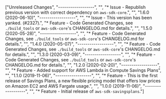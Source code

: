 ["Unreleased Changes", "------------------", "", "* Issue - Republish previous version with correct dependency on `aws-sdk-core`.", "", "1.6.0 (2020-06-10)", "------------------", "", "* Issue - This version has been yanked. (#2327).", "* Feature - Code Generated Changes, see `./build_tools` or `aws-sdk-core`'s CHANGELOG.md for details.", "", "1.5.0 (2020-05-28)", "------------------", "", "* Feature - Code Generated Changes, see `./build_tools` or `aws-sdk-core`'s CHANGELOG.md for details.", "", "1.4.0 (2020-05-07)", "------------------", "", "* Feature - Code Generated Changes, see `./build_tools` or `aws-sdk-core`'s CHANGELOG.md for details.", "", "1.3.0 (2020-03-09)", "------------------", "", "* Feature - Code Generated Changes, see `./build_tools` or `aws-sdk-core`'s CHANGELOG.md for details.", "", "1.2.0 (2020-02-20)", "------------------", "", "* Feature - Added support for AWS Lambda in Compute Savings Plans", "", "1.1.0 (2019-11-06)", "------------------", "", "* Feature - This is the first release of Savings Plans, a new flexible pricing model that offers low prices on Amazon EC2 and AWS Fargate usage.", "", "1.0.0 (2019-11-06)", "------------------", "", "* Feature - Initial release of `aws-sdk-savingsplans`."]